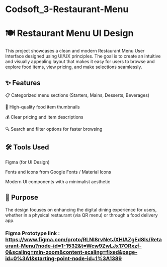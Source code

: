# Codsoft_3-Restaurant-Menu
# 🍽️ Restaurant Menu UI Design
This project showcases a clean and modern Restaurant Menu User Interface designed using UI/UX principles. The goal is to create an intuitive and visually appealing layout that makes it easy for users to browse and explore food items, view pricing, and make selections seamlessly.

## ✨ Features
📋 Categorized menu sections (Starters, Mains, Desserts, Beverages)

🍕 High-quality food item thumbnails

💰 Clear pricing and item descriptions

🔍 Search and filter options for faster browsing

## 🛠️ Tools Used
Figma (for UI Design)

Fonts and icons from Google Fonts / Material Icons

Modern UI components with a minimalist aesthetic

## 🎯 Purpose
The design focuses on enhancing the digital dining experience for users, whether in a physical restaurant (via QR menu) or through a food delivery app.

### Figma Prototype link : https://www.figma.com/proto/RLNI8rvNetJXHlAZgEdSls/Retaurant-Menu?node-id=1-1532&t=Wcw9ZwLJx17ORxzf-0&scaling=min-zoom&content-scaling=fixed&page-id=0%3A1&starting-point-node-id=1%3A1389
